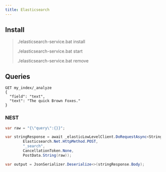 ```yaml
---
title: Elasticsearch
---
```


## Install
> ./elasticsearch-service.bat install
>
> ./elasticsearch-service.bat start
>
> ./elasticsearch-service.bat remove

## Queries

```
GET my_index/_analyze 
{
  "field": "text",
  "text": "The quick Brown Foxes."
}

```

###  NEST
``` C#
var raw = "{\"query\":{}}";

var stringResponse = await _elasticLowLevelClient.DoRequestAsync<StringResponse>(
		Elasticsearch.Net.HttpMethod.POST,
		"_search",
		CancellationToken.None,
		PostData.String(raw));

var output = JsonSerializer.Deserialize<>(stringResponse.Body);
```
